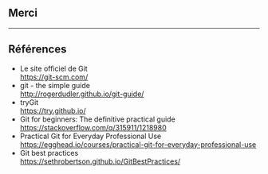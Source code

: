 ## Merci


---

## Références


- Le site officiel de Git  
https://git-scm.com/
- git - the simple guide  
http://rogerdudler.github.io/git-guide/
- tryGit  
https://try.github.io/
- Git for beginners: The definitive practical guide  
https://stackoverflow.com/q/315911/1218980
- Practical Git for Everyday Professional Use  
https://egghead.io/courses/practical-git-for-everyday-professional-use
- Git best practices  
https://sethrobertson.github.io/GitBestPractices/

